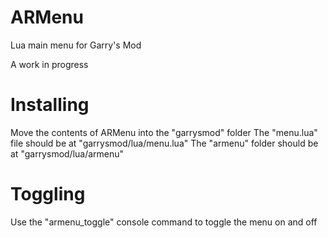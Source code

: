 # ARMenu
Lua main menu for Garry's Mod

A work in progress

# Installing
Move the contents of ARMenu into the "garrysmod" folder
The "menu.lua" file should be at "garrysmod/lua/menu.lua"
The "armenu" folder should be at "garrysmod/lua/armenu"

# Toggling
Use the "armenu_toggle" console command to toggle the menu on and off